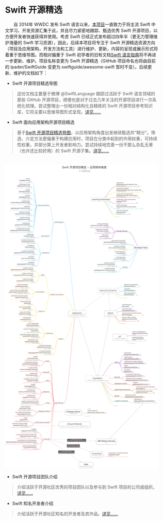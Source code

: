 
Swift 开源精选
===
　　自 2014年 WWDC 发布 Swift 语言以来，[本项目](https://github.com/ipader/SwiftGuide/blob/master/2014%20letter.md)一直致力于将主流 Swift 中文学习、开发资源汇集于此，并且尽力紧密地跟踪、甄选优秀 Swift 开源项目，以方便开发者快速获得并使用。考虑 Swift 已经正式发布超过四年半（更无力管理维护海量的 Swift 学习资源），因此，后续本项目将专注于 Swift 开源精选资源方向（项目及应用架构，开发方法和工具）进行维护、更新，内容的呈现或展示形式将着重于思维导图。而相对偏重于 Swift 初学者的旧有文档[Swift 语言指南](https://github.com/ipader/SwiftGuide/blob/master/README.md)将不再进一步更新、维护。项目名称变更为 Swift 开源精选（GitHub 项目命名也将由目前的 ipader/SwiftGuide 变更为 swiftguide/awesome-swift 暂时不变）。后续更新、维护的文档如下：

* Swift 开源项目精选导图
> 这份文档主要基于微博 @SwiftLanguage 跟踪过活跃于 Swift 语言领域的那些 GitHub 开源项目，顺便也是对于过去几年关注的开源项目进行一次系统化梳理。尝试整理出一份相对结构化且精练的 Swift 开源项目参考知识库，它将主要以思维导图形式呈现。[详见……](2019/OpenSourceforSwift-Classification.md)　　

* Swift 面向应用架构开源项目精选
> 基于[Swift 开源项目精选导图](2019/OpenSourceforSwift-Classification.md)，以应用架构角度出发继续甄选并“精分”。筛选、介定方法更偏重于构建应用时，项目在分类中起到的作用权重，可持续性权重，并部分算上开发者影响力。尝试持续地完善一份不那么杂乱无章（也许还比较好用）的 Swift 开源子集。[详见……](2019/OpenSourceforSwift-ApplicationArchitecture.md)　

　
![](2019/OpenSourceforSwift-ApplicationArchitecture.png?raw=true)

* Swift 开源项目团队介绍
> 介绍活跃于开源社区优秀的项目团队以及参与到 Swift 项目的公司或组织。[详见……](2019/SwiftDevelopmentTeam.md)　

* Swift 知名开发者介绍
> 介绍活跃于开源社区知名的开发者及其作品。[详见……](2019/SwiftDevelopers.md)　
